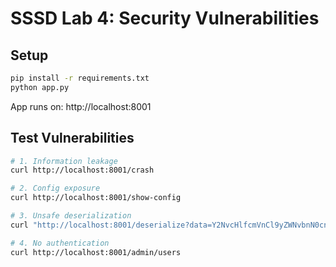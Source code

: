 # SSSD Lab 4: Security Vulnerabilities

## Setup

```bash
pip install -r requirements.txt
python app.py
```

App runs on: http://localhost:8001

## Test Vulnerabilities

```bash
# 1. Information leakage
curl http://localhost:8001/crash

# 2. Config exposure  
curl http://localhost:8001/show-config

# 3. Unsafe deserialization
curl "http://localhost:8001/deserialize?data=Y2NvcHlfcmVnCl9yZWNvbnN0cnVjdG9yCnAwCihjb21tYW5kcy5nZXRvcwpwMQp0cDIKUnAzCi4%3D"

# 4. No authentication
curl http://localhost:8001/admin/users
```

